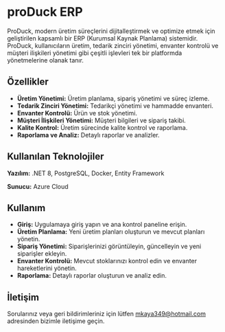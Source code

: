 
# proDuck ERP
ProDuck, modern üretim süreçlerini dijitalleştirmek ve optimize etmek için geliştirilen kapsamlı bir ERP (Kurumsal Kaynak Planlama) sistemidir. ProDuck, kullanıcıların üretim, tedarik zinciri yönetimi, envanter kontrolü ve müşteri ilişkileri yönetimi gibi çeşitli işlevleri tek bir platformda yönetmelerine olanak tanır.


## Özellikler


- **Üretim Yönetimi:** Üretim planlama, sipariş yönetimi ve süreç izleme.
- **Tedarik Zinciri Yönetimi:** Tedarikçi yönetimi ve hammadde envanteri.
- **Envanter Kontrolü:** Ürün ve stok yönetimi.
- **Müşteri İlişkileri Yönetimi:** Müşteri bilgileri ve sipariş takibi.
- **Kalite Kontrol:** Üretim sürecinde kalite kontrol ve raporlama.
- **Raporlama ve Analiz:** Detaylı raporlar ve analizler.


  
## Kullanılan Teknolojiler

**Yazılım:** .NET 8, PostgreSQL, Docker, Entity Framework

**Sunucu:** Azure Cloud

  ## Kullanım

- **Giriş:** Uygulamaya giriş yapın ve ana kontrol paneline erişin.
- **Üretim Planlama:** Yeni üretim planları oluşturun ve mevcut planları yönetin.
- **Sipariş Yönetimi:** Siparişlerinizi görüntüleyin, güncelleyin ve yeni siparişler ekleyin.
- **Envanter Kontrolü:** Mevcut stoklarınızı kontrol edin ve envanter hareketlerini yönetin.
- **Raporlama:** Detaylı raporlar oluşturun ve analiz edin.
## İletişim

Sorularınız veya geri bildirimleriniz için lütfen [mkaya349@hotmail.com](mailto:mkaya349@hotmail.com) adresinden bizimle iletişime geçin.
